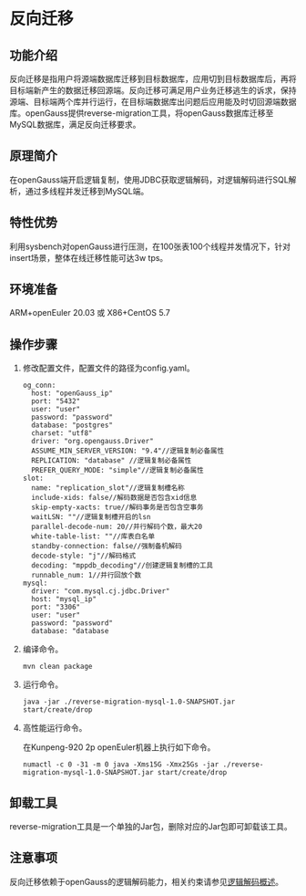 # 反向迁移

## 功能介绍<a name="section2900185110452"></a>

反向迁移是指用户将源端数据库迁移到目标数据库，应用切到目标数据库后，再将目标端新产生的数据迁移回源端。反向迁移可满足用户业务迁移逃生的诉求，保持源端、目标端两个库并行运行，在目标端数据库出问题后应用能及时切回源端数据库。openGauss提供reverse-migration工具，将openGauss数据库迁移至MySQL数据库，满足反向迁移要求。

## 原理简介<a name="section18226518464"></a>

在openGauss端开启逻辑复制，使用JDBC获取逻辑解码，对逻辑解码进行SQL解析，通过多线程并发迁移到MySQL端。

## 特性优势<a name="section89821242155416"></a>

利用sysbench对openGauss进行压测，在100张表100个线程并发情况下，针对insert场景，整体在线迁移性能可达3w tps。

## 环境准备<a name="section425318254413"></a>

ARM+openEuler 20.03 或 X86+CentOS 5.7

## 操作步骤<a name="section024513334448"></a>

1.  修改配置文件，配置文件的路径为config.yaml。

    ```
    og_conn:
      host: "openGauss_ip"
      port: "5432"
      user: "user"
      password: "password"
      database: "postgres"
      charset: "utf8"
      driver: "org.opengauss.Driver"
      ASSUME_MIN_SERVER_VERSION: "9.4"//逻辑复制必备属性
      REPLICATION: "database" //逻辑复制必备属性
      PREFER_QUERY_MODE: "simple"//逻辑复制必备属性
    slot:
      name: "replication_slot"//逻辑复制槽名称
      include-xids: false//解码数据是否包含xid信息
      skip-empty-xacts: true//解码事务是否包含空事务
      waitLSN: ""//逻辑复制槽开启的lsn
      parallel-decode-num: 20//并行解码个数，最大20
      white-table-list: ""//库表白名单
      standby-connection: false//强制备机解码
      decode-style: "j"//解码格式
      decoding: "mppdb_decoding"//创建逻辑复制槽的工具
      runnable_num: 1//并行回放个数
    mysql:
      driver: "com.mysql.cj.jdbc.Driver"
      host: "mysql_ip"
      port: "3306"
      user: "user"
      password: "password"
      database: "database
    ```

2.  编译命令。

    ```
    mvn clean package
    ```

3.  运行命令。

    ```
    java -jar ./reverse-migration-mysql-1.0-SNAPSHOT.jar start/create/drop
    ```

4.  高性能运行命令。

    在Kunpeng-920 2p openEuler机器上执行如下命令。

    ```
    numactl -c 0 -31 -m 0 java -Xms15G -Xmx25Gs -jar ./reverse-migration-mysql-1.0-SNAPSHOT.jar start/create/drop
    ```


## 卸载工具<a name="section1163973815516"></a>

reverse-migration工具是一个单独的Jar包，删除对应的Jar包即可卸载该工具。

## 注意事项<a name="section147831546105511"></a>

反向迁移依赖于openGauss的逻辑解码能力，相关约束请参见[逻辑解码概述](https://docs.opengauss.org/zh/docs/3.1.0/docs/Developerguide/%E9%80%BB%E8%BE%91%E8%A7%A3%E7%A0%81%E6%A6%82%E8%BF%B0.html)。
